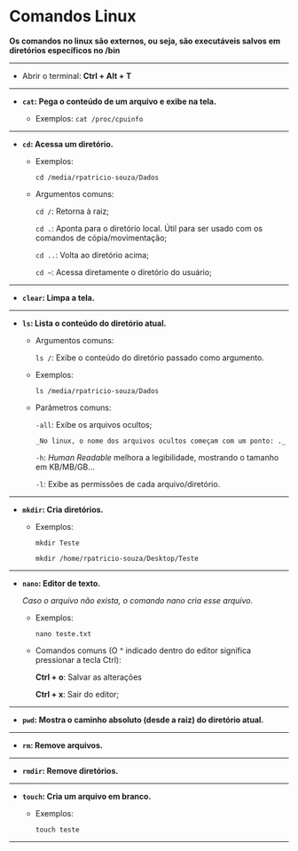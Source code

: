 # Comandos Linux

__Os comandos no linux são externos, ou seja, são executáveis salvos em diretórios específicos no /bin__

---

* Abrir o terminal: **Ctrl + Alt + T**

---

* __`cat`: Pega o conteúdo de um arquivo e exibe na tela.__

   * Exemplos: `cat /proc/cpuinfo`

---

* __`cd`: Acessa um diretório.__

   * Exemplos:
   
      `cd /media/rpatricio-souza/Dados`

   * Argumentos comuns:

      `cd /`: Retorna à raiz;

      `cd .`: Aponta para o diretório local. Útil para ser usado com os comandos de cópia/movimentação;
      
      `cd ..`: Volta ao diretório acima;

      `cd ~`: Acessa diretamente o diretório do usuário;
---

* __`clear`: Limpa a tela.__

---

* __`ls`: Lista o conteúdo do diretório atual.__
   
   * Argumentos comuns:

      `ls /`: Exibe o conteúdo do diretório passado como argumento.

   * Exemplos:
    
       `ls /media/rpatricio-souza/Dados`

   * Parâmetros comuns:

      `-all`: Exibe os arquivos ocultos;
         
         _No linux, o nome dos arquivos ocultos começam com um ponto: ._

      `-h`: _Human Readable_ melhora a legibilidade, mostrando o tamanho em KB/MB/GB...

      `-l`: Exibe as permissões de cada arquivo/diretório.


---

* __`mkdir`: Cria diretórios.__

   * Exemplos:
   
      `mkdir Teste`

      `mkdir /home/rpatricio-souza/Desktop/Teste`

---

* __`nano`: Editor de texto.__

   _Caso o arquivo não exista, o comando nano cria esse arquivo._

   * Exemplos:

      `nano teste.txt`

   * Comandos comuns (O ^ indicado dentro do editor significa pressionar a tecla Ctrl):

      __Ctrl + o__: Salvar as alterações
      
      __Ctrl + x__: Sair do editor;

---

* __`pwd`: Mostra o caminho absoluto (desde a raiz) do diretório atual.__

---

* __`rm`: Remove arquivos.__

---

* __`rmdir`: Remove diretórios.__

---

* __`touch`: Cria um arquivo em branco.__

   * Exemplos:

      `touch teste`

---